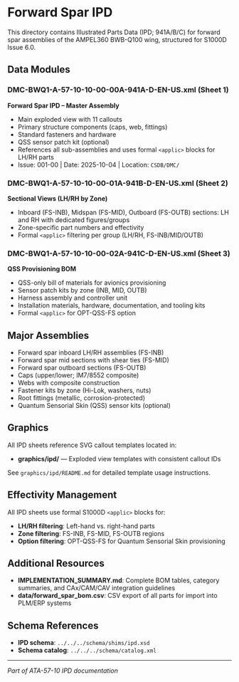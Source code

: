 # Forward Spar IPD

This directory contains Illustrated Parts Data (IPD; 941A/B/C) for forward spar assemblies of the AMPEL360 BWB-Q100 wing, structured for S1000D Issue 6.0.

## Data Modules

### DMC-BWQ1-A-57-10-10-00-00A-941A-D-EN-US.xml (Sheet 1)
**Forward Spar IPD – Master Assembly**
- Main exploded view with 11 callouts
- Primary structure components (caps, web, fittings)
- Standard fasteners and hardware
- QSS sensor patch kit (optional)
- References all sub-assemblies and uses formal `<applic>` blocks for LH/RH parts
- Issue: 001-00 | Date: 2025-10-04 | Location: `CSDB/DMC/`

### DMC-BWQ1-A-57-10-10-00-01A-941B-D-EN-US.xml (Sheet 2)
**Sectional Views (LH/RH by Zone)**
- Inboard (FS-INB), Midspan (FS-MID), Outboard (FS-OUTB) sections: LH and RH with dedicated figures/groups
- Zone-specific part numbers and effectivity
- Formal `<applic>` filtering per group (LH/RH, FS-INB/MID/OUTB)

### DMC-BWQ1-A-57-10-10-00-02A-941C-D-EN-US.xml (Sheet 3)
**QSS Provisioning BOM**
- QSS-only bill of materials for avionics provisioning
- Sensor patch kits by zone (INB, MID, OUTB)
- Harness assembly and controller unit
- Installation materials, hardware, documentation, and tooling kits
- Formal `<applic>` for OPT-QSS-FS option

## Major Assemblies

- Forward spar inboard LH/RH assemblies (FS-INB)
- Forward spar mid sections with shear ties (FS-MID)
- Forward spar outboard sections (FS-OUTB)
- Caps (upper/lower; IM7/8552 composite)
- Webs with composite construction
- Fastener kits by zone (Hi-Lok, washers, nuts)
- Root fittings (metallic, corrosion-protected)
- Quantum Sensorial Skin (QSS) sensor kits (optional)

## Graphics

All IPD sheets reference SVG callout templates located in:
- **graphics/ipd/** — Exploded view templates with consistent callout IDs

See `graphics/ipd/README.md` for detailed template usage instructions.

## Effectivity Management

All IPD sheets use formal S1000D `<applic>` blocks for:
- **LH/RH filtering**: Left-hand vs. right-hand parts
- **Zone filtering**: FS-INB, FS-MID, FS-OUTB regions
- **Option filtering**: OPT-QSS-FS for Quantum Sensorial Skin provisioning

## Additional Resources

- **IMPLEMENTATION_SUMMARY.md**: Complete BOM tables, category summaries, and CAx/CAM/CAV integration guidelines
- **data/forward_spar_bom.csv**: CSV export of all parts for import into PLM/ERP systems

## Schema References

- **IPD schema**: `../../../schema/shims/ipd.xsd`
- **Schema catalog**: `../../../schema/catalog.xml`

---

*Part of ATA-57-10 IPD documentation*